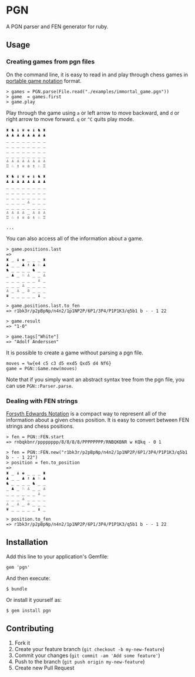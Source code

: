 # PGN

A PGN parser and FEN generator for ruby.

## Usage

### Creating games from pgn files

On the command line, it is easy to read in and play through chess games
in [portable game notation](http://en.wikipedia.org/wiki/Portable_Game_Notation) format.

```
> games = PGN.parse(File.read("./examples/immortal_game.pgn"))
> game  = games.first
> game.play
```

Play through the game using `a` or left arrow to move backward, and `d`
or right arrow to move forward. `q` or `^C` quits play mode.

    ♜ ♞ ♝ ♛ ♚ ♝ ♞ ♜
    ♟ ♟ ♟ ♟ ♟ ♟ ♟ ♟
    _ _ _ _ _ _ _ _
    _ _ _ _ _ _ _ _
    _ _ _ _ _ _ _ _
    _ _ _ _ _ _ _ _
    ♙ ♙ ♙ ♙ ♙ ♙ ♙ ♙
    ♖ ♘ ♗ ♕ ♔ ♗ ♘ ♖

    ♜ ♞ ♝ ♛ ♚ ♝ ♞ ♜
    ♟ ♟ ♟ ♟ ♟ ♟ ♟ ♟
    _ _ _ _ _ _ _ _
    _ _ _ _ _ _ _ _
    _ _ _ _ _ _ _ _
    _ _ _ _ ♙ _ _ _
    _ _ _ _ _ _ _ _
    ♙ ♙ ♙ ♙ _ ♙ ♙ ♙
    ♖ ♘ ♗ ♕ ♔ ♗ ♘ ♖

    ...

You can also access all of the information about a game.

```
> game.positions.last
=>
♜ _ ♝ ♚ _ _ _ ♜
♟ _ _ ♟ ♗ ♟ ♘ ♟
♞ _ _ _ _ ♞ _ _
_ ♟ _ ♘ ♙ _ _ ♙
_ _ _ _ _ _ ♙ _
_ _ _ ♙ _ _ _ _
♙ _ ♙ _ ♔ _ _ _
♛ _ _ _ _ _ ♝ _

> game.positions.last.to_fen
=> r1bk3r/p2pBpNp/n4n2/1p1NP2P/6P1/3P4/P1P1K3/q5b1 b - - 1 22

> game.result
=> "1-0"

> game.tags["White"]
=> "Adolf Anderssen"
```

It is possible to create a game without parsing a pgn file.

```
moves = %w{e4 c5 c3 d5 exd5 Qxd5 d4 Nf6}
game = PGN::Game.new(moves)
```

Note that if you simply want an abstract syntax tree from the pgn file,
you can use `PGN::Parser.parse`.

### Dealing with FEN strings

[Forsyth Edwards Notation](http://en.wikipedia.org/wiki/Forsyth%E2%80%93Edwards_Notation)
is a compact way to represent all of the information about a given chess
position. It is easy to convert between FEN strings and chess positions.

```
> fen = PGN::FEN.start
=> rnbqkbnr/pppppppp/8/8/8/8/PPPPPPPP/RNBQKBNR w KQkq - 0 1

> fen = PGN::FEN.new("r1bk3r/p2pBpNp/n4n2/1p1NP2P/6P1/3P4/P1P1K3/q5b1 b - - 1 22")
> position = fen.to_position
=>
♜ _ ♝ ♚ _ _ _ ♜
♟ _ _ ♟ ♗ ♟ ♘ ♟
♞ _ _ _ _ ♞ _ _
_ ♟ _ ♘ ♙ _ _ ♙
_ _ _ _ _ _ ♙ _
_ _ _ ♙ _ _ _ _
♙ _ ♙ _ ♔ _ _ _
♛ _ _ _ _ _ ♝ _

> position.to_fen
=> r1bk3r/p2pBpNp/n4n2/1p1NP2P/6P1/3P4/P1P1K3/q5b1 b - - 1 22
```

## Installation

Add this line to your application's Gemfile:

    gem 'pgn'

And then execute:

    $ bundle

Or install it yourself as:

    $ gem install pgn

## Contributing

1. Fork it
2. Create your feature branch (`git checkout -b my-new-feature`)
3. Commit your changes (`git commit -am 'Add some feature'`)
4. Push to the branch (`git push origin my-new-feature`)
5. Create new Pull Request
